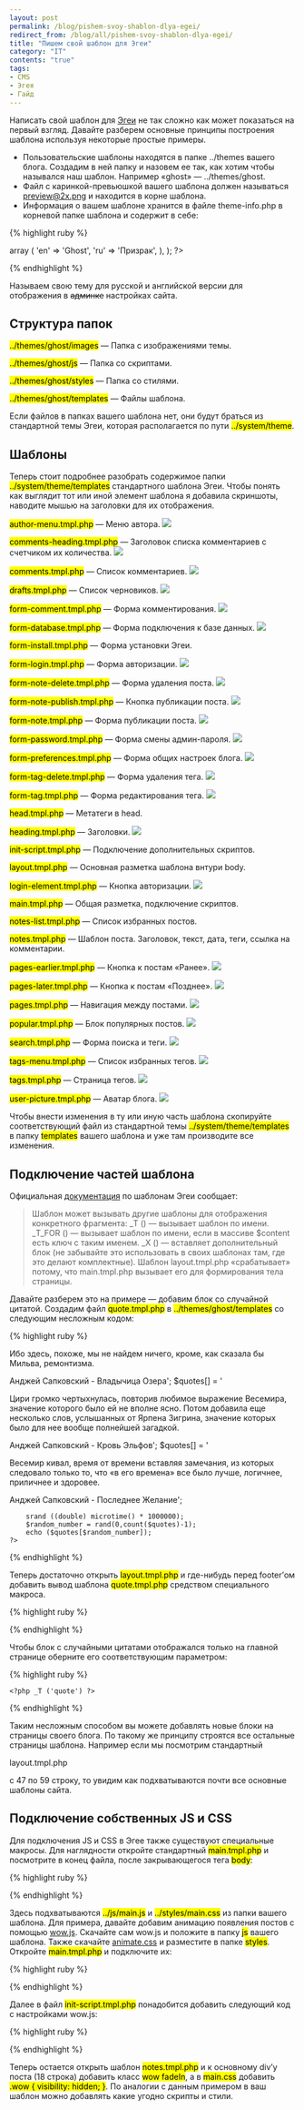 ```yaml
---
layout: post
permalink: /blog/pishem-svoy-shablon-dlya-egei/
redirect_from: /blog/all/pishem-svoy-shablon-dlya-egei/
title: "Пишем свой шаблон для Эгеи"
category: "IT"
contents: "true"
tags:
- CMS
- Эгея
- Гайд
---
```


Написать свой шаблон для [Эгеи](http://blogengine.ru) не так сложно как может показаться на первый взгляд. Давайте разберем основные принципы построения шаблона используя некоторые простые примеры.

* Пользовательские шаблоны находятся в папке ../themes вашего блога. Создадим в ней папку и назовем ее так, как хотим чтобы назывался наш шаблон. Например «ghost» — ../themes/ghost.
* Файл с каринкой-превьюшкой вашего шаблона должен называться preview@2x.png и находится в корне шаблона.
* Информация о вашем шаблоне хранится в файле theme-info.php в корневой папке шаблона и содержит в себе:

{% highlight ruby %}
<?php return array (
    'display_name' => array (
        'en' => 'Ghost',
        'ru' => 'Призрак',
    ),
); ?>
{% endhighlight %}

Называем свою тему для русской и английской версии для отображения в ~~админке~~ настройках сайта.

## Структура папок

<div block>
<p><mark>../themes/ghost/images</mark> — Папка с изображениями темы.</p>
<p><mark>../themes/ghost/js</mark> — Папка со скриптами.</p>
<p><mark>../themes/ghost/styles</mark> — Папка со стилями.</p>
<p><mark>../themes/ghost/templates</mark> — Файлы шаблона.</p>
</div>

Если файлов в папках вашего шаблона нет, они будут браться из стандартной темы Эгеи, которая располагается по пути <mark>../system/theme</mark>.

## Шаблоны

Теперь стоит подробнее разобрать содержимое папки <mark>../system/theme/templates</mark> стандартного шаблона Эгеи. Чтобы понять как выглядит тот или иной элемент шаблона я добавила скриншоты, наводите мышью на заголовки для их отображения.

<div base>
<p pic><mark>author-menu.tmpl.php</mark> — Меню автора.
<img src="http://i.imgur.com/Xixlisq.png"/></p>
<p pic><mark>comments-heading.tmpl.php</mark> — Заголовок списка комментариев с счетчиком их количества.
<img src="http://i.imgur.com/j4FJTYb.png"/></p>
<p pic><mark>comments.tmpl.php</mark> — Список комментариев.
<img src="http://i.imgur.com/aBRjPgN.png"/></p>
<p pic><mark>drafts.tmpl.php</mark> — Список черновиков.
<img src="http://i.imgur.com/y5rRFnl.png"/></p>
<p pic><mark>form-comment.tmpl.php</mark> — Форма комментирования.
<img src="http://i.imgur.com/k9i1Fiq.png"/></p>
<p pic><mark>form-database.tmpl.php</mark> — Форма подключения к базе данных.
<img src="http://i.imgur.com/yLs600v.png"/></p>
<p pic><mark>form-install.tmpl.php</mark> — Форма установки Эгеи.</p>
<p pic><mark>form-login.tmpl.php</mark> — Форма авторизации.
<img src="http://i.imgur.com/s25cnt0.png"/></p>
<p pic><mark>form-note-delete.tmpl.php</mark> — Форма удаления поста.
<img src="http://i.imgur.com/9odhCTC.png"/></p>
<p pic><mark>form-note-publish.tmpl.php</mark> — Кнопка публикации поста.
<img src="http://i.imgur.com/Oteslpu.png"/></p>
<p pic><mark>form-note.tmpl.php</mark> — Форма публикации поста.
<img src="http://i.imgur.com/YibeAcF.png"/></p>
<p pic><mark>form-password.tmpl.php</mark> — Форма смены админ-пароля.
<img src="http://i.imgur.com/E6Y6Hdk.png"/></p>
<p pic><mark>form-preferences.tmpl.php</mark> — Форма общих настроек блога.
<img src="http://i.imgur.com/TT6aEAI.png"/></p>
<p pic><mark>form-tag-delete.tmpl.php</mark> — Форма удаления тега.
<img src="http://i.imgur.com/qnX41i4.png"/></p>
<p pic><mark>form-tag.tmpl.php</mark> — Форма редактирования тега.
<img src="http://i.imgur.com/hSugesE.png"/></p>
<p pic><mark>head.tmpl.php</mark> — Метатеги в head.</p>
<p pic><mark>heading.tmpl.php</mark> — Заголовки.
<img src="http://i.imgur.com/ErKitlN.png"/></p>
<p pic><mark>init-script.tmpl.php</mark> — Подключение дополнительных скриптов.</p>
<p pic><mark>layout.tmpl.php</mark> — Основная разметка шаблона внтури body.</p>
<p pic><mark>login-element.tmpl.php</mark> — Кнопка авторизации.
<img src="http://i.imgur.com/n6AasoE.png"/></p>
<p pic><mark>main.tmpl.php</mark> — Общая разметка, подключение скриптов.</p>
<p pic><mark>notes-list.tmpl.php</mark> — Список избранных постов.</p>
<p pic><mark>notes.tmpl.php</mark> — Шаблон поста. Заголовок, текст, дата, теги, ссылка на комментарии.</p>
<p pic><mark>pages-earlier.tmpl.php</mark> — Кнопка к постам «Ранее».
<img src="http://i.imgur.com/Wjgz62o.png"/></p>
<p pic><mark>pages-later.tmpl.php</mark> — Кнопка к постам «Позднее».
<img src="http://i.imgur.com/g0uovmp.png"/></p>
<p pic><mark>pages.tmpl.php</mark> — Навигация между постами.
<img src="http://i.imgur.com/wFFluuo.png"/></p>
<p pic><mark>popular.tmpl.php</mark> — Блок популярных постов.
<img src="http://i.imgur.com/ZEmPi29.png"/></p>
<p pic><mark>search.tmpl.php</mark> — Форма поиска и теги.
<img src="http://i.imgur.com/P7mrga1.png"/></p>
<p pic><mark>tags-menu.tmpl.php</mark> — Список избранных тегов.
<img src="http://i.imgur.com/RHERlFp.png"/></p>
<p pic><mark>tags.tmpl.php</mark> — Страница тегов.
<img src="http://i.imgur.com/t5bEc9V.png"/></p>
<p pic><mark>user-picture.tmpl.php</mark> — Аватар блога.
<img src="http://i.imgur.com/e65kuj9.png"/></p>
</div>

Чтобы внести изменения в ту или иную часть шаблона скопируйте соответствующий файл из стандартной темы <mark>../system/theme/templates</mark> в папку <mark>templates</mark> вашего шаблона и уже там производите все изменения.

## Подключение частей шаблона

Официальная [документация](https://docs.google.com/document/d/1yn7KCHq47oli7IH--skhymjjj2OSlXjcyGOxZ2ZEPeA/edit#heading=h.j2h2wr6xhlie) по шаблонам Эгеи сообщает:

> Шаблон может вызывать другие шаблоны для отображения конкретного фрагмента:
> _T () — вызывает шаблон по имени.
> _T_FOR () — вызывает шаблон по имени, если в массиве $content есть ключ с таким именем.
> _X () — вставляет дополнительный блок (не забывайте это использовать в своих шаблонах там, где это делают комплектные).
> Шаблон layout.tmpl.php «срабатывает» потому, что main.tmpl.php вызывает его для формирования тела страницы.

Давайте разберем это на примере — добавим блок со случайной цитатой. Создадим файл <mark>quote.tmpl.php</mark> в <mark>../themes/ghost/templates</mark> со следующим несложным кодом:

{% highlight ruby %}
<div class="e2-quote">
    <?php
        $quotes[] = '
        <p>Ибо здесь, похоже, мы не найдем ничего, кроме, как сказала бы Мильва, ремонтизма.</p>
        <span>Анджей Сапковский - Владычица Озера</span>';
        $quotes[] = '
        <p>Цири громко чертыхнулась, повторив любимое выражение Весемира, значение которого было ей не вполне ясно. Потом добавила еще несколько слов, услышанных от Ярпена Зигрина, значение которых было для нее вообще полнейшей загадкой.</p>
        <span>Анджей Сапковский - Кровь Эльфов</span>';
        $quotes[] = '
        <p>Весемир кивал, время от времени вставляя замечания, из которых следовало только то, что «в его времена» все было лучше, логичнее, приличнее и здоровее.</p>
        <span>Анджей Сапковский - Последнее Желание</span>';

        srand ((double) microtime() * 1000000);
        $random_number = rand(0,count($quotes)-1);
        echo ($quotes[$random_number]);
    ?>
</div>
{% endhighlight %}

Теперь достаточно открыть <mark>layout.tmpl.php</mark> и где-нибудь перед footer’ом добавить вывод шаблона <mark>quote.tmpl.php</mark> средством специального макроса.

{% highlight ruby %}
<?php _T ('quote') ?>
{% endhighlight %}

Чтобы блок с случайными цитатами отображался только на главной странице оберните его соответствующим параметром:

{% highlight ruby %}
<?php if ($content['class'] == 'frontpage') { ?>
    <?php _T ('quote') ?>
<?php } ?>
{% endhighlight %}

Таким несложным способом вы можете добавлять новые блоки на страницы своего блога. По такому же принципу строятся все остальные страницы шаблона. Например если мы посмотрим стандартный <p>layout.tmpl.php</p> с 47 по 59 строку, то увидим как подхватываются почти все основные шаблоны сайта.

## Подключение собственных JS и CSS

Для подключения JS и CSS в Эгее также существуют специальные макросы. Для наглядности откройте стандартный <mark>main.tmpl.php</mark> и посмотрите в конец файла, после закрывающегося тега <mark>body</mark>:

{% highlight ruby %}
<?php _CSS ('main') ?>
<?php _JS ('main') ?>
{% endhighlight %}

Здесь подхватываются <mark>../js/main.js</mark> и <mark>../styles/main.css</mark> из папки вашего шаблона. Для примера, давайте добавим анимацию появления постов с помощью [wow.js](https://github.com/matthieua/WOW). Скачайте сам wow.js и положите в папку <mark>js</mark> вашего шаблона. Также скачайте [animate.css](https://github.com/daneden/animate.css) и разместите в папке <mark>styles</mark>. Откройте <mark>main.tmpl.php</mark> и подключите их:

{% highlight ruby %}
<?php _CSS ('animate') ?>
<?php _JS ('wow') ?>
{% endhighlight %}

Далее в файл <mark>init-script.tmpl.php</mark> понадобится добавить следующий код с настройками wow.js:

{% highlight ruby %}
<script type="text/javascript">
    var wow = new WOW(
        {
            boxClass: 'wow',
            animateClass: 'animated',
            offset: 0,
            mobile: true,
            live: true,
            callback: function(box) {
            },
            scrollContainer: null
        }
    );
    wow.init();
</script>
{% endhighlight %}

Теперь остается открыть шаблон <mark>notes.tmpl.php</mark> и к основному div’у поста (18 строка) добавить класс <mark>wow fadeIn</mark>, а в <mark>main.css</mark> добавить <mark>.wow { visibility: hidden; }</mark>. По аналогии с данным примером в ваш шаблон можно добавлять какие угодно скрипты и стили.